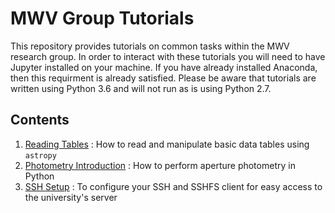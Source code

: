 # MWV Group Tutorials

This repository provides tutorials on common tasks within the MWV research group. In order to interact with these tutorials you will need to have Jupyter installed on your machine. If you have already installed Anaconda, then this requirment is already satisfied. Please be aware that tutorials are written using Python 3.6 and will not run as is using Python 2.7.

## Contents

1. [Reading Tables](https://github.com/mwvgroup/Python-Tutorials/blob/master/reading_tables/tables_tutorial.ipynb) : How to read and manipulate basic data tables using `astropy`
1. [Photometry Introduction](https://github.com/mwvgroup/Python-Tutorials/blob/master/photometry_introduction/photometry_tutorial.ipynb) : How to perform aperture photometry in Python
1. [SSH Setup](https://github.com/mwvgroup/Python-Tutorials/blob/master/ssh_setup.md) : To configure your SSH and SSHFS client for easy access to the university's server
